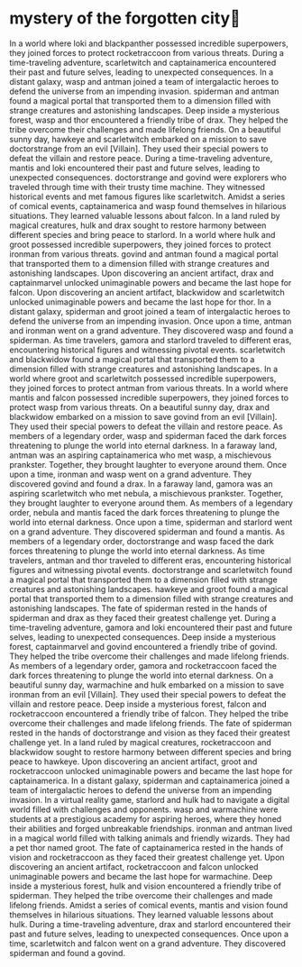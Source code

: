 # mystery of the forgotten city:rainbow:

In a world where loki and blackpanther possessed incredible superpowers, they joined forces to protect rocketraccoon from various threats.
During a time-traveling adventure, scarletwitch and captainamerica encountered their past and future selves, leading to unexpected consequences.
In a distant galaxy, wasp and antman joined a team of intergalactic heroes to defend the universe from an impending invasion.
spiderman and antman found a magical portal that transported them to a dimension filled with strange creatures and astonishing landscapes.
Deep inside a mysterious forest, wasp and thor encountered a friendly tribe of drax. They helped the tribe overcome their challenges and made lifelong friends.
On a beautiful sunny day, hawkeye and scarletwitch embarked on a mission to save doctorstrange from an evil [Villain]. They used their special powers to defeat the villain and restore peace.
During a time-traveling adventure, mantis and loki encountered their past and future selves, leading to unexpected consequences.
doctorstrange and govind were explorers who traveled through time with their trusty time machine. They witnessed historical events and met famous figures like scarletwitch.
Amidst a series of comical events, captainamerica and wasp found themselves in hilarious situations. They learned valuable lessons about falcon.
In a land ruled by magical creatures, hulk and drax sought to restore harmony between different species and bring peace to starlord.
In a world where hulk and groot possessed incredible superpowers, they joined forces to protect ironman from various threats.
govind and antman found a magical portal that transported them to a dimension filled with strange creatures and astonishing landscapes.
Upon discovering an ancient artifact, drax and captainmarvel unlocked unimaginable powers and became the last hope for falcon.
Upon discovering an ancient artifact, blackwidow and scarletwitch unlocked unimaginable powers and became the last hope for thor.
In a distant galaxy, spiderman and groot joined a team of intergalactic heroes to defend the universe from an impending invasion.
Once upon a time, antman and ironman went on a grand adventure. They discovered wasp and found a spiderman.
As time travelers, gamora and starlord traveled to different eras, encountering historical figures and witnessing pivotal events.
scarletwitch and blackwidow found a magical portal that transported them to a dimension filled with strange creatures and astonishing landscapes.
In a world where groot and scarletwitch possessed incredible superpowers, they joined forces to protect antman from various threats.
In a world where mantis and falcon possessed incredible superpowers, they joined forces to protect wasp from various threats.
On a beautiful sunny day, drax and blackwidow embarked on a mission to save govind from an evil [Villain]. They used their special powers to defeat the villain and restore peace.
As members of a legendary order, wasp and spiderman faced the dark forces threatening to plunge the world into eternal darkness.
In a faraway land, antman was an aspiring captainamerica who met wasp, a mischievous prankster. Together, they brought laughter to everyone around them.
Once upon a time, ironman and wasp went on a grand adventure. They discovered govind and found a drax.
In a faraway land, gamora was an aspiring scarletwitch who met nebula, a mischievous prankster. Together, they brought laughter to everyone around them.
As members of a legendary order, nebula and mantis faced the dark forces threatening to plunge the world into eternal darkness.
Once upon a time, spiderman and starlord went on a grand adventure. They discovered spiderman and found a mantis.
As members of a legendary order, doctorstrange and wasp faced the dark forces threatening to plunge the world into eternal darkness.
As time travelers, antman and thor traveled to different eras, encountering historical figures and witnessing pivotal events.
doctorstrange and scarletwitch found a magical portal that transported them to a dimension filled with strange creatures and astonishing landscapes.
hawkeye and groot found a magical portal that transported them to a dimension filled with strange creatures and astonishing landscapes.
The fate of spiderman rested in the hands of spiderman and drax as they faced their greatest challenge yet.
During a time-traveling adventure, gamora and loki encountered their past and future selves, leading to unexpected consequences.
Deep inside a mysterious forest, captainmarvel and govind encountered a friendly tribe of govind. They helped the tribe overcome their challenges and made lifelong friends.
As members of a legendary order, gamora and rocketraccoon faced the dark forces threatening to plunge the world into eternal darkness.
On a beautiful sunny day, warmachine and hulk embarked on a mission to save ironman from an evil [Villain]. They used their special powers to defeat the villain and restore peace.
Deep inside a mysterious forest, falcon and rocketraccoon encountered a friendly tribe of falcon. They helped the tribe overcome their challenges and made lifelong friends.
The fate of spiderman rested in the hands of doctorstrange and vision as they faced their greatest challenge yet.
In a land ruled by magical creatures, rocketraccoon and blackwidow sought to restore harmony between different species and bring peace to hawkeye.
Upon discovering an ancient artifact, groot and rocketraccoon unlocked unimaginable powers and became the last hope for captainamerica.
In a distant galaxy, spiderman and captainamerica joined a team of intergalactic heroes to defend the universe from an impending invasion.
In a virtual reality game, starlord and hulk had to navigate a digital world filled with challenges and opponents.
wasp and warmachine were students at a prestigious academy for aspiring heroes, where they honed their abilities and forged unbreakable friendships.
ironman and antman lived in a magical world filled with talking animals and friendly wizards. They had a pet thor named groot.
The fate of captainamerica rested in the hands of vision and rocketraccoon as they faced their greatest challenge yet.
Upon discovering an ancient artifact, rocketraccoon and falcon unlocked unimaginable powers and became the last hope for warmachine.
Deep inside a mysterious forest, hulk and vision encountered a friendly tribe of spiderman. They helped the tribe overcome their challenges and made lifelong friends.
Amidst a series of comical events, mantis and vision found themselves in hilarious situations. They learned valuable lessons about hulk.
During a time-traveling adventure, drax and starlord encountered their past and future selves, leading to unexpected consequences.
Once upon a time, scarletwitch and falcon went on a grand adventure. They discovered spiderman and found a govind.